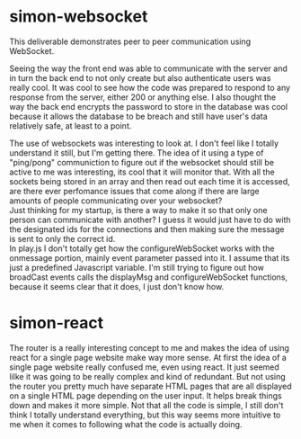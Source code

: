 # simon-websocket

This deliverable demonstrates peer to peer communication using WebSocket.

Seeing the way the front end was able to communicate with the server and in turn the back end to not only create but also authenticate users was really cool. It was cool to see how the code was prepared to respond to any response from the server, either 200 or anything else. I also thought the way the back end encrypts the password to store in the database was cool because it allows the database to be breach and still have user's data relatively safe, at least to a point.

The use of websockets was interesting to look at. I don't feel like I totally understand it still, but I'm getting there. The idea of it using a type of "ping/pong" communiction to figure out if the websocket should still be active to me was interesting, its cool that it will monitor that. With all the sockets being stored in an array and then read out each time it is accessed, are there ever perfomance issues that come along if there are large amounts of people communicating over your websocket?   
Just thinking for my startup, is there a way to make it so that only one person can communicate with another? I guess it would just have to do with the designated ids for the connections and then making sure the message is sent to only the correct id.   
In play.js I don't totally get how the configureWebSocket works with the onmessage portion, mainly event parameter passed into it. I assume that its just a predefined Javascript variable. I'm still trying to figure out how broadCast events calls the displayMsg and configureWebSocket functions, because it seems clear that it does, I just don't know how.

# simon-react

The router is a really interesting concept to me and makes the idea of using react for a single page website make way more sense. At first the idea of a single page website really confused me, even using react. It just seemed lilke it was going to be really complex and kind of redundant. But not using the router you pretty much have separate HTML pages that are all displayed on a single HTML page depending on the user input. It helps break things down and makes it more simple. Not that all the code is simple, I still don't think I totally understand everything, but this way seems more intuitive to me when it comes to following what the code is actually doing. 
